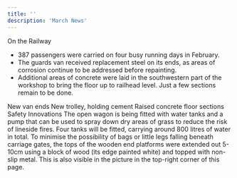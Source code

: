 ```yaml
---
title: ''
description: 'March News'
---
```


On the Railway
* 387 passengers were carried on four busy running days in February.
* The guards van received replacement steel on its ends, as areas of
corrosion continue to be addressed before repainting.
* Additional areas of concrete were laid in the southwestern part of the workshop to bring the floor up to railhead level. Just a few sections remain to be done.




New van ends New trolley, holding cement Raised concrete floor sections
Safety Innovations
The open wagon is being fitted with water tanks and a pump that can be used to
spray down dry areas of grass to reduce the risk of lineside fires. Four tanks will
be fitted, carrying around 800 litres of water in total.
To minimise the possibility of bags or little legs falling beneath carriage gates,
the tops of the wooden end platforms were extended out 5-10cm using a block of
wood (its edge painted white) and topped with non-slip metal. This is also
visible in the picture in the top-right corner of this page.